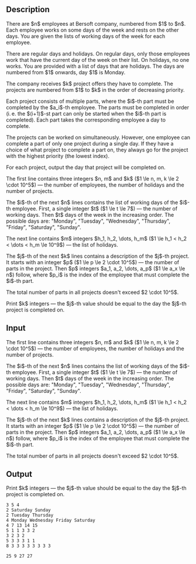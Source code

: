 ## Description

<div><p>There are $n$ employees at Bersoft company, numbered from $1$ to $n$. Each employee works on some days of the week and rests on the other days. You are given the lists of working days of the week for each employee.</p><p>There are regular days and holidays. On regular days, only those employees work that have the current day of the week on their list. On holidays, no one works. You are provided with a list of days that are holidays. The days are numbered from $1$ onwards, day $1$ is Monday.</p><p>The company receives $k$ project offers they have to complete. The projects are numbered from $1$ to $k$ in the order of decreasing priority. </p><p>Each project consists of multiple parts, where the $i$-th part must be completed by the $a_i$-th employee. The parts must be completed in order (i. e. the $(i+1)$-st part can only be started when the $i$-th part is completed). Each part takes the corresponding employee a day to complete.</p><p>The projects can be worked on simultaneously. However, one employee can complete a part of only one project during a single day. If they have a choice of what project to complete a part on, they always go for the project with the highest priority (the lowest index).</p><p>For each project, output the day that project will be completed on.</p></div><div class="input-specification"><p>The first line contains three integers $n, m$ and $k$ ($1 \le n, m, k \le 2 \cdot 10^5$)&nbsp;— the number of employees, the number of holidays and the number of projects.</p><p>The $i$-th of the next $n$ lines contains the list of working days of the $i$-th employee. First, a single integer $t$ ($1 \le t \le 7$)&nbsp;— the number of working days. Then $t$ days of the week in the increasing order. The possible days are: "<span class="tex-font-style-tt">Monday</span>", "<span class="tex-font-style-tt">Tuesday</span>", "<span class="tex-font-style-tt">Wednesday</span>", "<span class="tex-font-style-tt">Thursday</span>", "<span class="tex-font-style-tt">Friday</span>", "<span class="tex-font-style-tt">Saturday</span>", "<span class="tex-font-style-tt">Sunday</span>".</p><p>The next line contains $m$ integers $h_1, h_2, \dots, h_m$ ($1 \le h_1 &lt; h_2 &lt; \dots &lt; h_m \le 10^9$)&nbsp;— the list of holidays.</p><p>The $j$-th of the next $k$ lines contains a description of the $j$-th project. It starts with an integer $p$ ($1 \le p \le 2 \cdot 10^5$)&nbsp;— the number of parts in the project. Then $p$ integers $a_1, a_2, \dots, a_p$ ($1 \le a_x \le n$) follow, where $p_i$ is the index of the employee that must complete the $i$-th part.</p><p>The total number of parts in all projects doesn't exceed $2 \cdot 10^5$.</p></div><div class="output-specification"><p>Print $k$ integers&nbsp;— the $j$-th value should be equal to the day the $j$-th project is completed on.</p></div>

## Input

<p>The first line contains three integers $n, m$ and $k$ ($1 \le n, m, k \le 2 \cdot 10^5$)&nbsp;— the number of employees, the number of holidays and the number of projects.</p><p>The $i$-th of the next $n$ lines contains the list of working days of the $i$-th employee. First, a single integer $t$ ($1 \le t \le 7$)&nbsp;— the number of working days. Then $t$ days of the week in the increasing order. The possible days are: "<span class="tex-font-style-tt">Monday</span>", "<span class="tex-font-style-tt">Tuesday</span>", "<span class="tex-font-style-tt">Wednesday</span>", "<span class="tex-font-style-tt">Thursday</span>", "<span class="tex-font-style-tt">Friday</span>", "<span class="tex-font-style-tt">Saturday</span>", "<span class="tex-font-style-tt">Sunday</span>".</p><p>The next line contains $m$ integers $h_1, h_2, \dots, h_m$ ($1 \le h_1 &lt; h_2 &lt; \dots &lt; h_m \le 10^9$)&nbsp;— the list of holidays.</p><p>The $j$-th of the next $k$ lines contains a description of the $j$-th project. It starts with an integer $p$ ($1 \le p \le 2 \cdot 10^5$)&nbsp;— the number of parts in the project. Then $p$ integers $a_1, a_2, \dots, a_p$ ($1 \le a_x \le n$) follow, where $p_i$ is the index of the employee that must complete the $i$-th part.</p><p>The total number of parts in all projects doesn't exceed $2 \cdot 10^5$.</p>

## Output

<p>Print $k$ integers&nbsp;— the $j$-th value should be equal to the day the $j$-th project is completed on.</p>





```input1
3 5 4
2 Saturday Sunday
2 Tuesday Thursday
4 Monday Wednesday Friday Saturday
4 7 13 14 15
5 1 1 3 3 2
3 2 3 2
5 3 3 3 1 1
8 3 3 3 3 3 3 3 3
```




```output1
25 9 27 27
```


